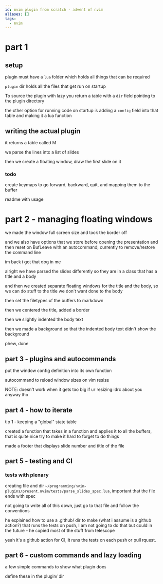 ```yaml
---
id: nvim plugin from scratch - advent of nvim
aliases: []
tags:
  - nvim
---
```

# part 1
## setup
plugin must have a `lua` folder which holds all things that can be required

`plugin` dir holds all the files that get run on startup

To source the plugin with lazy you return a table with a `dir` field pointing to the plugin directory 

the other option for running code on startup is adding a `config` field into that table and making it a lua function
## writing the actual plugin
it returns a table called M

we parse the lines into a list of slides

then we create a floating window, draw the first slide on it

### todo
create keymaps to go forward, backward, quit, and mapping them to the buffer

readme with usage
# part 2 - managing floating windows
we made the window full screen size and took the border off

and we also have options that we store before opening the presentation and then reset on BufLeave with an autocommand, currently to remove/restore the command line

im back i got that dog in me

alright we have parsed the slides differently so they are in a class that has a title and a body

and then we created separate floating windows for the title and the body, so we can do stuff to the title we don't want done to the body

then set the filetypes of the buffers to markdown

then we centered the title, added a border

then we slightly indented the body text

then we made a background so that the indented body text didn't show the background

phew, done
## part 3 - plugins and autocommands
put the window config definition into its own function

autocommand to reload window sizes on vim resize

NOTE:
doesn't work when it gets too big
    if ur resizing idrc about you anyway tho
## part 4 - how to iterate
tip 1 - keeping a "global" state table 

created a function that takes in a function and applies it to all the buffers, that is quite nice
    try to make it hard to forget to do things

made a footer that displays slide number and title of the file
## part 5 - testing and CI
### tests with plenary
creating file and dir `~/programming/nvim-plugins/present.nvim/tests/parse_slides_spec.lua`, important that the file ends with spec

not going to write all of this down, just go to that file and follow the conventions

he explained how to use a .github/ dir to make (what i assume is a github action?) that runs the tests on push, I am not going to do that but could in the future - he copied most of the stuff from telescope

yeah it's a github action for CI, it runs the tests on each push or pull rquest.
## part 6 - custom commands and lazy loading
a few simple commands to show what plugin does

define these in the plugin/ dir
